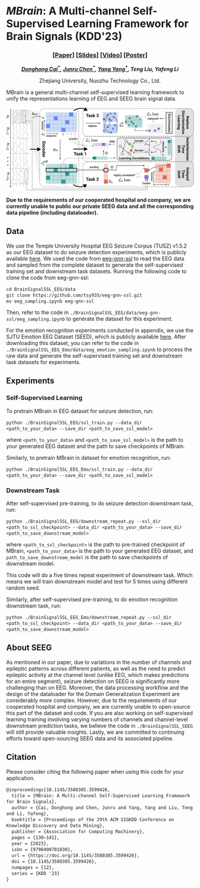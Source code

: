 # *MBrain*: A Multi-channel Self-Supervised Learning Framework for Brain Signals (KDD'23)
<div align="center">

### [<a href="https://dl.acm.org/doi/pdf/10.1145/3580305.3599426" target="_blank">Paper</a>] [<a href="https://dl.acm.org/doi/pdf/10.1145/3580305.3599426" target="_blank">Slides</a>] [<a href="https://dl.acm.org/doi/10.1145/3580305.3599426" target="_blank">Video</a>] [<a href="https://dl.acm.org/doi/pdf/10.1145/3580305.3599426" target="_blank">Poster</a>]

_**[Donghong Cai<sup>*</sup>](https://ilikevegetable.github.io/), [Junru Chen<sup>*</sup>](https://mrnobodycali.github.io/), [Yang Yang<sup>†</sup>](http://yangy.org/), Teng Liu, Yafeng Li**_

Zhejiang University, Nuozhu Technology Co., Ltd.

</div>

MBrain is a general multi-channel self-supervised learning framework to unify the representations learning of EEG and SEEG brain signal data.

![MBrain](./figs/model.png)

**Due to the requirements of our cooperated hospital and company, we are currently unable to public our private SEEG data and all the corresponding data pipeline (including dataloader).**

## Data
We use the Temple University Hospital EEG Seizure Corpus (TUSZ) v1.5.2 as our EEG dataset to do seizure detection experiments, which is publicly available [here](https://isip.piconepress.com/projects/tuh_eeg/). We used the code from [eeg-gnn-ssl](https://github.com/tsy935/eeg-gnn-ssl) to read the EEG data and sampled from the complete dataset to generate the self-supervised training set and downstream task datasets. Running the following code to clone the code from eeg-gnn-ssl:
```
cd BrainSignalSSL_EEG/data
git clone https://github.com/tsy935/eeg-gnn-ssl.git
mv eeg_sampling.ipynb eeg-gnn-ssl
```
Then, refer to the code in `./BrainSignalSSL_EEG/data/eeg-gnn-ssl/eeg_sampling.ipynb` to generate the dataset for this experiment.

For the emotion recognition experiments conducted in appendix, we use the SJTU Emotion EEG Dataset (SEED), which is publicly available [here](https://bcmi.sjtu.edu.cn/home/seed/). After downloading this dataset, you can refer to the code in `./BrainSignalSSL_EEG_Emo/data/eeg_emotion_sampling.ipynb` to process the raw data and generate the self-supervised training set and downstream task datasets for experiments.

## Experiments
### Self-Supervised Learning
To pretrain MBrain in EEG dataset for seizure detection, run:
```
python ./BrainSignalSSL_EEG/ssl_train.py --data_dir <path_to_your_data> --save_dir <path_to_save_ssl_model>
```
where `<path_to_your_data>` and `<path_to_save_ssl_model>` is the path to your generated EEG dataset and the path to save checkpoints of MBrain.

Similarly, to pretrain MBrain in dataset for emotion recognition, run:
```
python ./BrainSignalSSL_EEG_Emo/ssl_train.py --data_dir <path_to_your_data> --save_dir <path_to_save_ssl_model>
```

### Downstream Task
After self-supervised pre-training, to do seizure detection downstream task, run:
```
python ./BrainSignalSSL_EEG/downstream_repeat.py --ssl_dir <path_to_ssl_checkpoint> --data_dir <path_to_your_data> --save_dir <path_to_save_downstream_model>
```
where `<path_to_ssl_checkpoint>` is the path to pre-trained checkpoint of MBrain, `<path_to_your_data>` is the path to your generated EEG dataset, and `path_to_save_downstream_model` is the path to save checkpoints of downstream model.

This code will do a five times repeat experiment of downstream task. Which means we will train downstream model and test for 5 times using different random seed.

Similarly, after self-supervised pre-training, to do emotion recognition downstream task, run:
```
python ./BrainSignalSSL_EEG_Emo/downstream_repeat.py --ssl_dir <path_to_ssl_checkpoint> --data_dir <path_to_your_data> --save_dir <path_to_save_downstream_model>
```

## About SEEG
As mentioned in our paper, due to variations in the number of channels and epileptic patterns across different patients, as well as the need to predict epileptic activity at the channel level (unlike EEG, which makes predictions for an entire segment), seizure detection on SEEG is significantly more challenging than on EEG. Moreover, the data processing workflow and the design of the dataloader for the Domain Generalization Experiment are considerably more complex. However, due to the requirements of our cooperated hospital and company, we are currently unable to open-source this part of the dataset and code. If you are also working on self-supervised learning training involving varying numbers of channels and channel-level downstream prediction tasks, we believe the code in `./BrainSignalSSL_SEEG` will still provide valuable insights. Lastly, we are committed to continuing efforts toward open-sourcing SEEG data and its associated pipeline.

## Citation
Please consider citing the following paper when using this code for your application.
```
@inproceedings{10.1145/3580305.3599426,
  title = {MBrain: A Multi-channel Self-Supervised Learning Framework for Brain Signals},
  author = {Cai, Donghong and Chen, Junru and Yang, Yang and Liu, Teng and Li, Yafeng},
  booktitle = {Proceedings of the 29th ACM SIGKDD Conference on Knowledge Discovery and Data Mining},
  publisher = {Association for Computing Machinery},
  pages = {130–141},
  year = {2023},
  isbn = {9798400701030},
  url = {https://doi.org/10.1145/3580305.3599426},
  doi = {10.1145/3580305.3599426},
  numpages = {12},
  series = {KDD '23}
}
```
